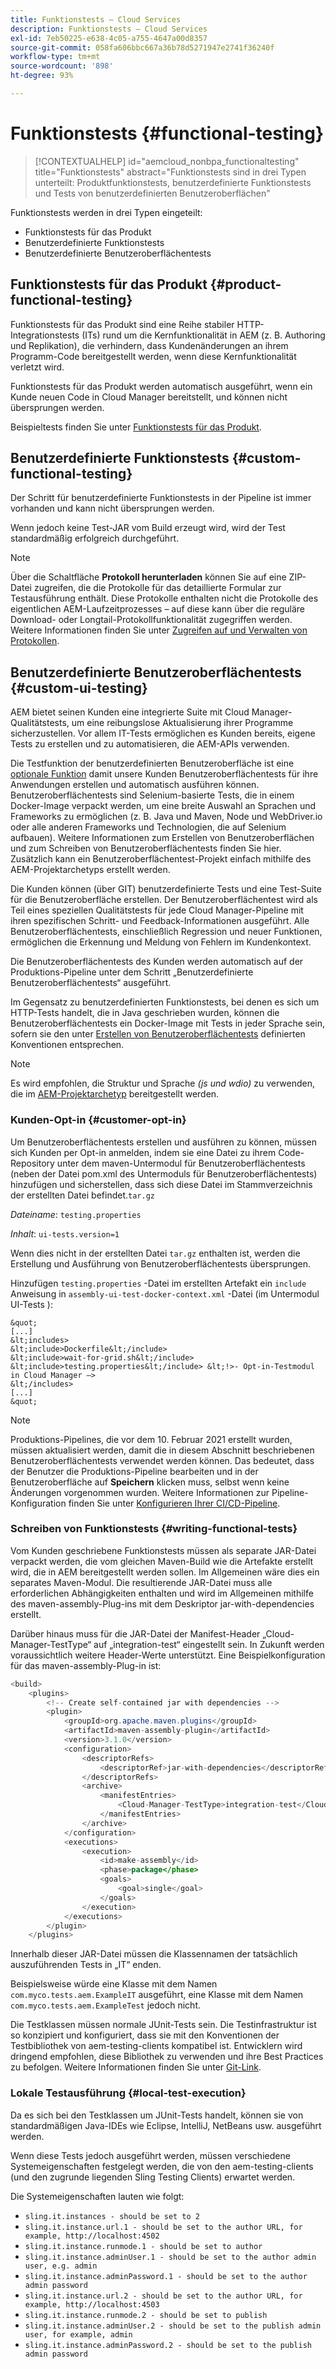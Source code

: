 ```yaml
---
title: Funktionstests – Cloud Services
description: Funktionstests – Cloud Services
exl-id: 7eb50225-e638-4c05-a755-4647a00d8357
source-git-commit: 058fa606bbc667a36b78d5271947e2741f36240f
workflow-type: tm+mt
source-wordcount: '898'
ht-degree: 93%

---
```


# Funktionstests {#functional-testing}


>[!CONTEXTUALHELP]
>id="aemcloud_nonbpa_functionaltesting"
>title="Funktionstests"
>abstract="Funktionstests sind in drei Typen unterteilt: Produktfunktionstests, benutzerdefinierte Funktionstests und Tests von benutzerdefinierten Benutzeroberflächen"

Funktionstests werden in drei Typen eingeteilt:


* Funktionstests für das Produkt
* Benutzerdefinierte Funktionstests
* Benutzerdefinierte Benutzeroberflächentests

## Funktionstests für das Produkt {#product-functional-testing}

Funktionstests für das Produkt sind eine Reihe stabiler HTTP-Integrationstests (ITs) rund um die Kernfunktionalität in AEM (z. B. Authoring und Replikation), die verhindern, dass Kundenänderungen an ihrem Programm-Code bereitgestellt werden, wenn diese Kernfunktionalität verletzt wird.

Funktionstests für das Produkt werden automatisch ausgeführt, wenn ein Kunde neuen Code in Cloud Manager bereitstellt, und können nicht übersprungen werden.

Beispieltests finden Sie unter [Funktionstests für das Produkt](https://github.com/adobe/aem-test-samples/tree/aem-cloud/smoke).

## Benutzerdefinierte Funktionstests {#custom-functional-testing}

Der Schritt für benutzerdefinierte Funktionstests in der Pipeline ist immer vorhanden und kann nicht übersprungen werden.

Wenn jedoch keine Test-JAR vom Build erzeugt wird, wird der Test standardmäßig erfolgreich durchgeführt.

>[!NOTE]
>Über die Schaltfläche **Protokoll herunterladen** können Sie auf eine ZIP-Datei zugreifen, die die Protokolle für das detaillierte Formular zur Testausführung enthält. Diese Protokolle enthalten nicht die Protokolle des eigentlichen AEM-Laufzeitprozesses – auf diese kann über die reguläre Download- oder Longtail-Protokollfunktionalität zugegriffen werden. Weitere Informationen finden Sie unter [Zugreifen auf und Verwalten von Protokollen](/help/implementing/cloud-manager/manage-logs.md).

## Benutzerdefinierte Benutzeroberflächentests {#custom-ui-testing}

AEM bietet seinen Kunden eine integrierte Suite mit Cloud Manager-Qualitätstests, um eine reibungslose Aktualisierung ihrer Programme sicherzustellen. Vor allem IT-Tests ermöglichen es Kunden bereits, eigene Tests zu erstellen und zu automatisieren, die AEM-APIs verwenden.

Die Testfunktion der benutzerdefinierten Benutzeroberfläche ist eine [optionale Funktion](#customer-opt-in) damit unsere Kunden Benutzeroberflächentests für ihre Anwendungen erstellen und automatisch ausführen können. Benutzeroberflächentests sind Selenium-basierte Tests, die in einem Docker-Image verpackt werden, um eine breite Auswahl an Sprachen und Frameworks zu ermöglichen (z. B. Java und Maven, Node und WebDriver.io oder alle anderen Frameworks und Technologien, die auf Selenium aufbauen). Weitere Informationen zum Erstellen von Benutzeroberflächen und zum Schreiben von Benutzeroberflächentests finden Sie hier. Zusätzlich kann ein Benutzeroberflächentest-Projekt einfach mithilfe des AEM-Projektarchetyps erstellt werden.

Die Kunden können (über GIT) benutzerdefinierte Tests und eine Test-Suite für die Benutzeroberfläche erstellen. Der Benutzeroberflächentest wird als Teil eines speziellen Qualitätstests für jede Cloud Manager-Pipeline mit ihren spezifischen Schritt- und Feedback-Informationen ausgeführt. Alle Benutzeroberflächentests, einschließlich Regression und neuer Funktionen, ermöglichen die Erkennung und Meldung von Fehlern im Kundenkontext.

Die Benutzeroberflächentests des Kunden werden automatisch auf der Produktions-Pipeline unter dem Schritt „Benutzerdefinierte Benutzeroberflächentests“ ausgeführt.

Im Gegensatz zu benutzerdefinierten Funktionstests, bei denen es sich um HTTP-Tests handelt, die in Java geschrieben wurden, können die Benutzeroberflächentests ein Docker-Image mit Tests in jeder Sprache sein, sofern sie den unter [Erstellen von Benutzeroberflächentests](https://experienceleague.adobe.com/docs/experience-manager-cloud-service/implementing/using-cloud-manager/test-results/ui-testing.html?lang=de#building-ui-tests) definierten Konventionen entsprechen.

>[!NOTE]
>Es wird empfohlen, die Struktur und Sprache *(js und wdio)* zu verwenden, die im [AEM-Projektarchetyp](https://github.com/adobe/aem-project-archetype/tree/master/src/main/archetype/ui.tests) bereitgestellt werden.

### Kunden-Opt-in {#customer-opt-in}

Um Benutzeroberflächentests erstellen und ausführen zu können, müssen sich Kunden per Opt-in anmelden, indem sie eine Datei zu ihrem Code-Repository unter dem maven-Untermodul für Benutzeroberflächentests (neben der Datei pom.xml des Untermoduls für Benutzeroberflächentests) hinzufügen und sicherstellen, dass sich diese Datei im Stammverzeichnis der erstellten Datei befindet.`tar.gz`

*Dateiname*: `testing.properties`

*Inhalt*: `ui-tests.version=1`

Wenn dies nicht in der erstellten Datei `tar.gz` enthalten ist, werden die Erstellung und Ausführung von Benutzeroberflächentests übersprungen.

Hinzufügen `testing.properties` -Datei im erstellten Artefakt ein `include` Anweisung in `assembly-ui-test-docker-context.xml` -Datei (im Untermodul UI-Tests ):

    &quot;
    [...]
    &lt;includes>
    &lt;include>Dockerfile&lt;/include>
    &lt;include>wait-for-grid.sh&lt;/include>
    &lt;include>testing.properties&lt;/include> &lt;!>- Opt-in-Testmodul in Cloud Manager —>
    &lt;/includes>
    [...]
    &quot;

>[!NOTE]
>Produktions-Pipelines, die vor dem 10. Februar 2021 erstellt wurden, müssen aktualisiert werden, damit die in diesem Abschnitt beschriebenen Benutzeroberflächentests verwendet werden können. Das bedeutet, dass der Benutzer die Produktions-Pipeline bearbeiten und in der Benutzeroberfläche auf **Speichern** klicken muss, selbst wenn keine Änderungen vorgenommen wurden.
>Weitere Informationen zur Pipeline-Konfiguration finden Sie unter [Konfigurieren Ihrer CI/CD-Pipeline](https://experienceleague.adobe.com/docs/experience-manager-cloud-service/implementing/using-cloud-manager/configure-pipeline.html?lang=de#using-cloud-manager).

### Schreiben von Funktionstests {#writing-functional-tests}

Vom Kunden geschriebene Funktionstests müssen als separate JAR-Datei verpackt werden, die vom gleichen Maven-Build wie die Artefakte erstellt wird, die in AEM bereitgestellt werden sollen. Im Allgemeinen wäre dies ein separates Maven-Modul. Die resultierende JAR-Datei muss alle erforderlichen Abhängigkeiten enthalten und wird im Allgemeinen mithilfe des maven-assembly-Plug-ins mit dem Deskriptor jar-with-dependencies erstellt.

Darüber hinaus muss für die JAR-Datei der Manifest-Header „Cloud-Manager-TestType“ auf „integration-test“ eingestellt sein. In Zukunft werden voraussichtlich weitere Header-Werte unterstützt. Eine Beispielkonfiguration für das maven-assembly-Plug-in ist:

```java
<build>
    <plugins>
        <!-- Create self-contained jar with dependencies -->
        <plugin>
            <groupId>org.apache.maven.plugins</groupId>
            <artifactId>maven-assembly-plugin</artifactId>
            <version>3.1.0</version>
            <configuration>
                <descriptorRefs>
                    <descriptorRef>jar-with-dependencies</descriptorRef>
                </descriptorRefs>
                <archive>
                    <manifestEntries>
                        <Cloud-Manager-TestType>integration-test</Cloud-Manager-TestType>
                    </manifestEntries>
                </archive>
            </configuration>
            <executions>
                <execution>
                    <id>make-assembly</id>
                    <phase>package</phase>
                    <goals>
                        <goal>single</goal>
                    </goals>
                </execution>
            </executions>
        </plugin>
    </plugins>
```

Innerhalb dieser JAR-Datei müssen die Klassennamen der tatsächlich auszuführenden Tests in „IT“ enden.

Beispielsweise würde eine Klasse mit dem Namen `com.myco.tests.aem.ExampleIT` ausgeführt, eine Klasse mit dem Namen `com.myco.tests.aem.ExampleTest` jedoch nicht.

Die Testklassen müssen normale JUnit-Tests sein. Die Testinfrastruktur ist so konzipiert und konfiguriert, dass sie mit den Konventionen der Testbibliothek von aem-testing-clients kompatibel ist. Entwicklern wird dringend empfohlen, diese Bibliothek zu verwenden und ihre Best Practices zu befolgen. Weitere Informationen finden Sie unter [Git-Link](https://github.com/adobe/aem-testing-clients).

### Lokale Testausführung {#local-test-execution}

Da es sich bei den Testklassen um JUnit-Tests handelt, können sie von standardmäßigen Java-IDEs wie Eclipse, IntelliJ, NetBeans usw. ausgeführt werden.

Wenn diese Tests jedoch ausgeführt werden, müssen verschiedene Systemeigenschaften festgelegt werden, die von den aem-testing-clients (und den zugrunde liegenden Sling Testing Clients) erwartet werden.

Die Systemeigenschaften lauten wie folgt:

* `sling.it.instances - should be set to 2`
* `sling.it.instance.url.1 - should be set to the author URL, for example, http://localhost:4502`
* `sling.it.instance.runmode.1 - should be set to author`
* `sling.it.instance.adminUser.1 - should be set to the author admin user, e.g. admin`
* `sling.it.instance.adminPassword.1 - should be set to the author admin password`
* `sling.it.instance.url.2 - should be set to the author URL, for example, http://localhost:4503`
* `sling.it.instance.runmode.2 - should be set to publish`
* `sling.it.instance.adminUser.2 - should be set to the publish admin user, for example, admin`
* `sling.it.instance.adminPassword.2 - should be set to the publish admin password`

